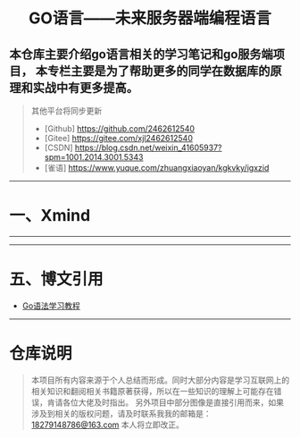 # <h1 align="center"> GO语言——未来服务器端编程语言 </h1> 

本仓库主要介绍go语言相关的学习笔记和go服务端项目，
本专栏主要是为了帮助更多的同学在数据库的原理和实战中有更多提高。
---

> 其他平台将同步更新
> - [Github] https://github.com/2462612540
> - [Gitee] https://gitee.com/xjl2462612540
> - [CSDN] https://blog.csdn.net/weixin_41605937?spm=1001.2014.3001.5343
> - [雀语] https://www.yuque.com/zhuangxiaoyan/kgkvky/igxzid

---

# 一、Xmind

---


---

# 五、博文引用
- [Go语法学习教程](https://www.cnblogs.com/liwenzhou/p/12037432.html)

---



# 仓库说明
> 本项目所有内容来源于个人总结而形成。同时大部分内容是学习互联网上的相关知识和翻阅相关书籍原著获得，所以在一些知识的理解上可能存在错误，肯请各位大佬及时指出。
> 另外项目中部分图像是直接引用而来，如果涉及到相关的版权问题，请及时联系我我的邮箱是：18279148786@163.com 本人将立即改正。